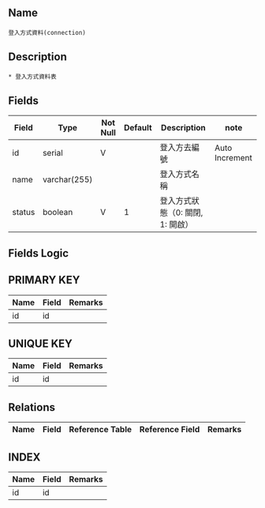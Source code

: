 ## Name
    登入方式資料(connection)

## Description
    * 登入方式資料表

## Fields
 Field | Type | Not Null | Default | Description | note
 --------------- | --------------- | --------------- | --------------- | -------------------- | --------------------
 id | serial | V || 登入方去編號 | Auto Increment
 name | varchar(255) ||| 登入方式名稱 |
 status | boolean | V | 1 | 登入方式狀態（0: 關閉, 1: 開啟） |
 
## Fields Logic

## PRIMARY KEY
 Name | Field | Remarks
 --------------- | --------------- | ---------------
 id | id |

## UNIQUE KEY
 Name | Field | Remarks
 --------------- | --------------- | ---------------
 id | id |
 
## Relations
 Name | Field | Reference Table | Reference Field | Remarks
 --------------- | --------------- | --------------- | --------------- | ---------------

## INDEX
 Name | Field | Remarks
 --------------- | --------------- | ---------------
 id | id |